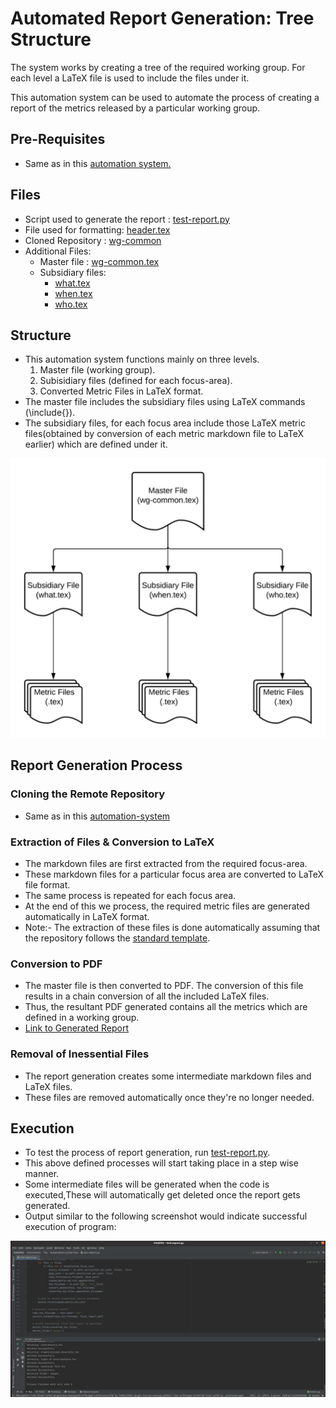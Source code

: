 # Automated Report Generation: Tree Structure

The system works by creating a tree of the required working group. For each level a LaTeX file is used to include the files under it.

This automation system can be used to automate the process of creating a report of the metrics released by a particular working group.

## Pre-Requisites

- Same as in this [automation system.](../Automate-WG-Report#pre-requisites)

## Files

- Script used to generate the report : [test-report.py](test-report.py)
- File used for formatting: [header.tex](header.tex)
- Cloned Repository : [wg-common](wg-common)
- Additional Files:
    - Master file : [wg-common.tex](wg-common.tex)
    - Subsidiary files:
        - [what.tex](what.tex)
        - [when.tex](when.tex)
        - [who.tex](who.tex)      

## Structure

- This automation system functions mainly on three levels.
    1. Master file (working group).
    1. Subisidiary files (defined for each focus-area).
    1. Converted Metric Files in LaTeX format.
- The master file includes the subsidiary files using LaTeX commands (\include{}). 
- The subsidiary files, for each focus area include those LaTeX metric files(obtained by conversion of each metric markdown file to LaTeX earlier) which are defined under it.

![Structure of Automation System](structure.png)

## Report Generation Process

### Cloning the Remote Repository

- Same as in this [automation-system](../Automate-WG-Report#cloning-the-remote-repository) 

### Extraction of Files & Conversion to LaTeX

- The markdown files are first extracted from the required focus-area.
- These markdown files for a particular focus area are converted to LaTeX file format.
- The same process is repeated for each focus area.
- At the end of this we process, the required metric files are generated automatically in LaTeX format.
- Note:-  The extraction of these files is done automatically assuming that the repository follows the [standard template](https://docs.google.com/document/d/1chPzgJa49sO_f3wVqp_NLJupSVyKHSVyuFuwzl4m4KI/). 

### Conversion to PDF

- The master file is then converted to PDF. The conversion of this file results in a chain conversion of all the included LaTeX files.
- Thus, the resultant PDF generated contains all the metrics which are defined in a working group.  
- [Link to Generated Report](test-release.pdf)

### Removal of Inessential Files

- The report generation creates some intermediate markdown files and LaTeX files.
- These files are removed automatically once they're no longer needed. 

## Execution

- To test the process of report generation, run [test-report.py](test-report.py).
- This above defined processes will start taking place in a step wise manner.
- Some intermediate files will be generated when the code is executed,These will automatically get deleted once the report gets generated.
- Output similar to the following screenshot would indicate successful execution of program:

![Successful Execution Image](output.png)

